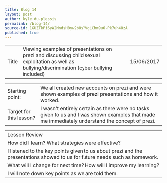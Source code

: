 ```yaml
---
title: Blog 14
layout: post
author: kyle.du-plessis
permalink: /blog-14/
source-id: 1GUZTkPi6yW2MndsH0yw2b8sYVgLChm9u6-Pk7uh48zA
published: true
---
```

<table>
  <tr>
    <td>Title</td>
    <td>Viewing examples of presentations on prezi and discussing child sexual exploitation as well as bullying/discrimination (cyber bullying included)</td>
    <td></td>
    <td>15/06/2017</td>
  </tr>
</table>


<table>
  <tr>
    <td>Starting point:</td>
    <td>We all created new accounts on prezi and were shown examples of prezi presentations and how it worked.</td>
  </tr>
  <tr>
    <td>Target for this lesson?</td>
    <td>I wasn't entirely certain as there were no tasks given to us and I was shown examples that made me immediately understand the concept of prezi.</td>
  </tr>
</table>


<table>
  <tr>
    <td>Lesson Review</td>
  </tr>
  <tr>
    <td>How did I learn? What strategies were effective? </td>
  </tr>
  <tr>
    <td>I listened to the key points given to us about prezi and the presentations showed to us for future needs such as homework.</td>
  </tr>
  <tr>
    <td>What will I change for next time? How will I improve my learning?</td>
  </tr>
  <tr>
    <td>I will note down key points as we are told them.</td>
  </tr>
</table>


